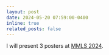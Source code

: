 ```yaml
---
layout: post
date: 2024-05-20 07:59:00-0400
inline: true
related_posts: false
---
```


I will present 3 posters at <a href="https://midwest-ml.org/2024/">MMLS 2024</a>.

